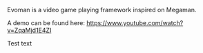 Evoman is a video game playing framework inspired on Megaman.

A demo can be found here:  https://www.youtube.com/watch?v=ZqaMjd1E4ZI

Test text
